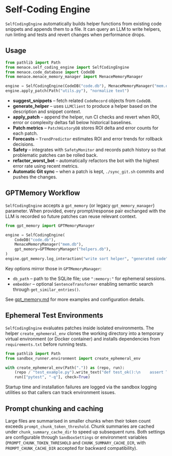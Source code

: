 # Self-Coding Engine

`SelfCodingEngine` automatically builds helper functions from existing code snippets and appends them to a file. It can query an LLM to write helpers, run linting and tests and revert changes when performance drops.

## Usage

```python
from pathlib import Path
from menace.self_coding_engine import SelfCodingEngine
from menace.code_database import CodeDB
from menace.menace_memory_manager import MenaceMemoryManager

engine = SelfCodingEngine(CodeDB("code.db"), MenaceMemoryManager("mem.db"))
engine.apply_patch(Path("utils.py"), "normalize text")
```

- **suggest_snippets** – fetch related `CodeRecord` objects from `CodeDB`.
- **generate_helper** – uses `LLMClient` to produce a helper based on the description and snippet context.
- **apply_patch** – append the helper, run CI checks and revert when ROI, error or complexity deltas fall below historical baselines.
- **Patch metrics** – `PatchHistoryDB` stores ROI delta and error counts for each patch.
- **Forecasts** – `TrendPredictor` estimates ROI and error trends for rollback decisions.
- **Safety** – integrates with `SafetyMonitor` and records patch history so that problematic patches can be rolled back.
- **refactor_worst_bot** – automatically refactors the bot with the highest error rate using recent metrics.
- **Automatic Git sync** – when a patch is kept, `./sync_git.sh` commits and pushes the changes.

## GPTMemory Workflow

`SelfCodingEngine` accepts a `gpt_memory` (or legacy `gpt_memory_manager`)
parameter.  When provided, every prompt/response pair exchanged with the LLM is
recorded so future patches can reuse relevant context.

```python
from gpt_memory import GPTMemoryManager

engine = SelfCodingEngine(
    CodeDB("code.db"),
    MenaceMemoryManager("mem.db"),
    gpt_memory=GPTMemoryManager("helpers.db"),
)
engine.gpt_memory.log_interaction("write sort helper", "generated code", tags=["bugfix"])
```

Key options mirror those in `GPTMemoryManager`:

- `db_path` – path to the SQLite file; use `":memory:"` for ephemeral
  sessions.
- `embedder` – optional `SentenceTransformer` enabling semantic search through
  `get_similar_entries()`.

See [gpt_memory.md](gpt_memory.md) for more examples and configuration details.

## Ephemeral Test Environments

`SelfCodingEngine` evaluates patches inside isolated environments. The helper
`create_ephemeral_env` clones the working directory into a temporary virtual
environment (or Docker container) and installs dependencies from
`requirements.txt` before running tests.

```python
from pathlib import Path
from sandbox_runner.environment import create_ephemeral_env

with create_ephemeral_env(Path(".")) as (repo, run):
    (repo / "test_example.py").write_text("def test_ok():\n    assert True\n")
    run(["pytest", "-q"], check=True)
```

Startup time and installation failures are logged via the sandbox logging
utilities so that callers can track environment issues.

## Prompt chunking and caching

Large files are summarised in smaller chunks when their token count exceeds
`prompt_chunk_token_threshold`. Chunk summaries are cached under
`chunk_summary_cache_dir` to speed up subsequent runs. Both settings are
configurable through `SandboxSettings` or environment variables
(`PROMPT_CHUNK_TOKEN_THRESHOLD` and `CHUNK_SUMMARY_CACHE_DIR`, with
`PROMPT_CHUNK_CACHE_DIR` accepted for backward compatibility).


